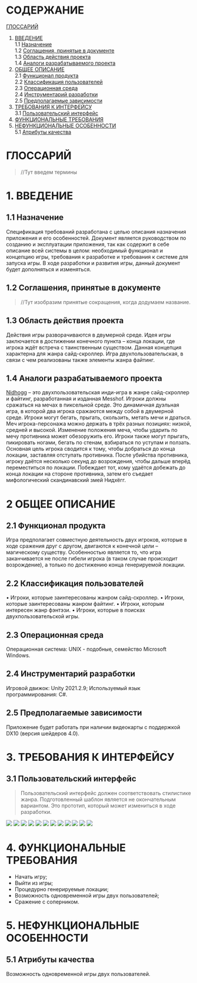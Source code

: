 # СОДЕРЖАНИЕ
[ГЛОССАРИЙ](#ГЛОССАРИЙ)

1. [ВВЕДЕНИЕ](#1.-ВВЕДЕНИЕ)  
1.1 [Назначение](##1.1-Назначение)  
1.2 [Соглашения, принятые в документе](##1.2-Соглашения,-принятые-в-документе)  
1.3 [Область действия проекта](##1.3-Область-действия-проекта)  
1.4 [Аналоги разрабатываемого проекта](##1.4-Аналоги-разрабатываемого-проекта)  
2. [ОБЩЕЕ ОПИСАНИЕ](#2-ОБЩЕЕ-ОПИСАНИЕ)  
2.1 [Функционал продукта](##2.1-Функционал-продукта)  
2.2 [Классификация пользователей](##2.2-Классификация-пользователей)  
2.3 [Операционная среда](##2.3-Операционная-среда)  
2.4 [Инструментарий разработки](##2.4-Инструментарий-разработки)  
2.5 [Предполагаемые зависимости](##2.5-Предполагаемые-зависимости)  
3. [ТРЕБОВАНИЯ К ИНТЕРФЕЙСУ](#3-ТРЕБОВАНИЯ-К-ИНТЕРФЕЙСУ)  
3.1	[Пользовательский интерфейс](##3.1-Пользовательский-интерфейс)  
4.	[ФУНКЦИОНАЛЬНЫЕ ТРЕБОВАНИЯ](#4-ФУНКЦИОНАЛЬНЫЕ-ТРЕБОВАНИЯ)  
5.	[НЕФУНКЦИОНАЛЬНЫЕ ОСОБЕННОСТИ](#5-НЕФУНКЦИОНАЛЬНЫЕ-ОСОБЕННОСТИ)  
5.1	[Атрибуты качества](##5.1-Атрибуты-качества)  

# ГЛОССАРИЙ

> //Тут введем термины

# 1.	ВВЕДЕНИЕ 

## 1.1	Назначение

Спецификация требований разработана с целью описания назначения приложения и его особенностей. Документ является руководством по созданию и эксплуатации приложения, так как содержит в себе описание всей системы в целом: необходимый функционал и концепцию игры, требования к разработке и требования к системе для запуска игры. В ходе разработки и развития игры, данный документ будет дополняться и изменяться. 

## 1.2	Соглашения, принятые в документе 

> //Тут изобразим принятые сокращения, когда додумаем название.

## 1.3	Область действия проекта 

Действия игры разворачиваются в двумерной среде. Идея игры заключается в достижении конечного пункта – конца локации, где игрока ждёт встреча с таинственным существом. Данная концепция характерна для жанра сайд-скроллер. Игра двухпользовательская, в связи с чем реализованы также элементы жанра файтинг. 

## 1.4	Аналоги разрабатываемого проекта 

[Nidhogg](https://nidhogggame.com/ "Nidhogg") – это двухпользовательская инди-игра в жанре сайд-скроллер и файтинг, разработанная и изданная Messhof. Игроки должны сражаться на мечах в пиксельной среде. Это динамичная дуэльная игра, в которой два игрока сражаются между собой в двумерной среде. Игроки могут бегать, прыгать, скользить, метать мечи и драться. Меч игрока-персонажа можно держать в трёх разных позициях: низкой, средней и высокой. Изменение положения меча, чтобы ударить по мечу противника может обезоружить его. Игроки также могут прыгать, пикировать ногами, бегать по стенам, взбираться по уступам и ползать. Основная цель игрока сводится к тому, чтобы добраться до конца локации, заставляя отступать противника. После убийства противника, игроку даётся несколько секунд до возрождения, чтобы дальше вперёд переместиться по локации. Побеждает тот, кому удаётся добежать до конца локации на стороне противника, затем его съедает мифологический скандинавский змей Нидхёгг.

# 2 ОБЩЕЕ ОПИСАНИЕ

## 2.1 Функционал продукта

Игра предполагает совместную деятельность двух игроков, которые в ходе сражения друг с другом, двигаются к конечной цели – магическому существу. Особенностью является то, что игра заканчивается не после гибели игрока (в таком случае происходит возрождение), а только по достижению конца генерируемой локации.

## 2.2 Классификация пользователей

•	Игроки, которые заинтересованы жанром сайд-скроллер.
•	Игроки, которые заинтересованы жанром файтинг.
•	Игроки, которым интересен жанр фэнтэзи.
•	Игроки, которые в поисках двухпользовательской игры.

## 2.3 Операционная среда

Операционная система: UNIX - подобные, семейство Microsoft Windows.

## 2.4 Инструментарий разработки

Игровой движок: Unity 2021.2.9;
Используемый язык программирования: C#.

## 2.5 Предполагаемые зависимости

Приложение будет работать при наличии видеокарты с поддержкой DX10 (версия шейдеров 4.0).

# 3.	ТРЕБОВАНИЯ К ИНТЕРФЕЙСУ

## 3.1	Пользовательский интерфейс

> Пользовательский интерфейс должен соответствовать стилистике жанра. Подготовленный шаблон является не окончательным вариантом. Это прототип, который может измениться в ходе разработки.

<img src="https://res.cloudinary.com/dlrmdokvi/image/upload/v1644432668/TheoryOfVirtual/1_xbu4lu.png" />
<img src="https://res.cloudinary.com/dlrmdokvi/image/upload/v1644432668/TheoryOfVirtual/2_kkkkc7.png" />
<img src="https://res.cloudinary.com/dlrmdokvi/image/upload/v1644432666/TheoryOfVirtual/3_u0yot6.png" />
<img src="https://res.cloudinary.com/dlrmdokvi/image/upload/v1644432667/TheoryOfVirtual/4_sjig91.png" />
<img src="https://res.cloudinary.com/dlrmdokvi/image/upload/v1644432668/TheoryOfVirtual/options_dpsqfw.png" />
<img src="https://res.cloudinary.com/dlrmdokvi/image/upload/v1644432667/TheoryOfVirtual/game_-__session_settings_fyghvl.png" />
<img src="https://res.cloudinary.com/dlrmdokvi/image/upload/v1644432667/TheoryOfVirtual/controls_e1c6mq.png" />
<img src="https://res.cloudinary.com/dlrmdokvi/image/upload/v1644432666/TheoryOfVirtual/Credits_yv9rds.png"/>
<img src="https://res.cloudinary.com/dlrmdokvi/image/upload/v1644432668/TheoryOfVirtual/locathion_1_rh1on9.png" />
<img src="https://res.cloudinary.com/dlrmdokvi/image/upload/v1644432668/TheoryOfVirtual/locathion_2_h3pbwc.png" />
<img src="https://res.cloudinary.com/dlrmdokvi/image/upload/v1644432668/TheoryOfVirtual/locathion_3_z7hnae.png"/>
<img src="https://res.cloudinary.com/dlrmdokvi/image/upload/v1644432667/TheoryOfVirtual/exit_esc_rpquae.png"/>


# 4.	ФУНКЦИОНАЛЬНЫЕ ТРЕБОВАНИЯ

-	Начать игру;
-	Выйти из игры;
-	Процедурно генерируемые локации;
- Возможность одновременной игры двух пользователей;
-	Сражение с соперником.

# 5.	НЕФУНКЦИОНАЛЬНЫЕ ОСОБЕННОСТИ

## 5.1	Атрибуты качества

Возможность одновременной игры двух пользователей.










